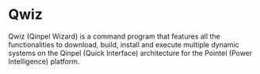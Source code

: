 # Qwiz

Qwiz (Qinpel Wizard) is a command program that features all the functionalities to download, build, install and execute multiple dynamic systems on the Qinpel (Quick Interface) architecture for the Pointel (Power Intelligence) platform.
